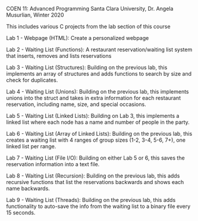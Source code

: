 COEN 11: Advanced Programming
Santa Clara University, Dr. Angela Musurlian, Winter 2020

This includes various C projects from the lab section of this course

Lab 1 - Webpage (HTML): Create a personalized webpage

Lab 2 - Waiting List (Functions): A restaurant reservation/waiting list system that inserts, removes and lists reservations

Lab 3 - Waiting List (Structures): Building on the previous lab, this implements an array of structures and adds functions to search by size and check for duplicates.

Lab 4 - Waiting List (Unions): Building on the previous lab, this implements unions into the struct and takes in extra information for each restaurant reservation, including name, size, and special occasions.

Lab 5 - Waiting List (Linked Lists): Building on Lab 3, this implements a linked list where each node has a name and number of people in the party.

Lab 6 - Waiting List (Array of Linked Lists): Building on the previous lab, this creates a waiting list with 4 ranges of group sizes (1-2, 3-4, 5-6, 7+), one linked list per range.

Lab 7 - Waiting List (File I/O): Building on either Lab 5 or 6, this saves the reservation information into a text file.

Lab 8 - Waiting List (Recursion): Building on the previous lab, this adds recursive functions that list the reservations backwards and shows each name backwards.

Lab 9 - Waiting List (Threads): Building on the previous lab, this adds functionality to auto-save the info from the waiting list to a binary file every 15 seconds.
